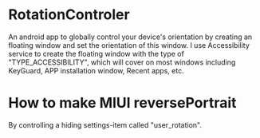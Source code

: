 # RotationControler
An android app to globally control your device's orientation by creating an floating window and set the orientation of this window.
I use Accessibility service to create the floating window with the type of "TYPE_ACCESSIBILITY", which will cover on most windows including KeyGuard, APP installation window, Recent apps, etc.
# How to make MIUI reversePortrait
By controlling a hiding settings-item called "user_rotation". 
